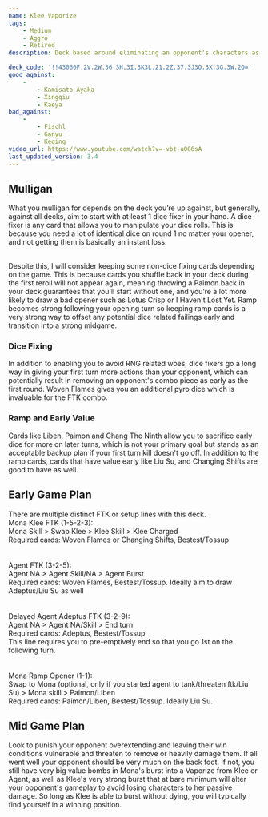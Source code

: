 ```yaml
---
name: Klee Vaporize
tags:
    - Medium
    - Aggro
    - Retired
description: Deck based around eliminating an opponent's characters as early as possible to establish tempo and disrupt potential combos and counterplay. Such eliminations are possible as early as round one, and the advantage of forcing an early 2v3 can be back breaking for opponents without significant defensive counterplay or early ramp to counteract the dice advantage. 

deck_code: '!!43060F.2V.2W.36.3H.3I.3K3L.21.2Z.37.3J3O.3X.3G.3W.2O='
good_against:
    - 
        - Kamisato Ayaka
        - Xingqiu
        - Kaeya
bad_against:
    - 
        - Fischl
        - Ganyu
        - Keqing
video_url: https://www.youtube.com/watch?v=-vbt-a0G6sA
last_updated_version: 3.4
---
```

 
## Mulligan
<CardRow :cards="['The Bestest Travel Companion', 'Toss-Up', 'Liu Su', 'Paimon', 'Elemental Resonance: Woven Flames']"></CardRow>

What you mulligan for depends on the deck you’re up against, but generally, against all decks, aim to start with at least 1 dice fixer in your hand. A dice fixer is any card that allows you to manipulate your dice rolls. This is because you need a lot of identical dice on round 1 no matter your opener, and not getting them is basically an instant loss.  <br></br>

Despite this, I will consider keeping some non-dice fixing cards depending on the game. This is because cards you shuffle back in your deck during the first reroll will not appear again, meaning throwing a Paimon back in your deck guarantees that you’ll start without one, and you’re a lot more likely to draw a bad opener such as Lotus Crisp or I Haven't Lost Yet. Ramp becomes strong following your opening turn so keeping ramp cards is a very strong way to offset any potential dice related failings early and transition into a strong midgame. 

 
### Dice Fixing
<CardFan :cards="['The Bestest Travel Companion', 'Toss-Up', 'Elemental Resonance: Woven Flames']"></CardFan>
In addition to enabling you to avoid RNG related woes, dice fixers go a long way in giving your first turn more actions than your opponent, which can potentially result in removing an opponent's combo piece as early as the first round. Woven Flames gives you an additional pyro dice which is invaluable for the FTK combo.
 
### Ramp and Early Value
Cards like Liben, Paimon and Chang The Ninth allow you to sacrifice early dice for more on later turns, which is not your primary goal but stands as an acceptable backup plan if your first turn kill doesn't go off. In addition to the ramp cards, cards that have value early like Liu Su, and Changing Shifts are good to have as well. 
 
## Early Game Plan
There are multiple distinct FTK or setup lines with this deck.  
Mona Klee FTK (1-5-2-3):  
Mona Skill > Swap Klee > Klee Skill > Klee Charged  
Required cards: Woven Flames or Changing Shifts, Bestest/Tossup  
<br></br>
Agent FTK (3-2-5):  
Agent NA > Agent Skill/NA > Agent Burst   
Required cards: Woven Flames, Bestest/Tossup. Ideally aim to draw Adeptus/Liu Su as well  
<br></br>
Delayed Agent Adeptus FTK (3-2-9):  
Agent NA > Agent NA/Skill > End turn  
Required cards: Adeptus, Bestest/Tossup  
This line requires you to pre-emptively end so that you go 1st on the following turn.  
<br></br>
Mona Ramp Opener (1-1):  
Swap to Mona (optional, only if you started agent to tank/threaten ftk/Liu  Su) > Mona skill > Paimon/Liben  
Required cards: Paimon/Liben, Bestest/Tossup. Ideally Liu Su.  

 
## Mid Game Plan
Look to punish your opponent overextending and leaving their win conditions vulnerable and threaten to remove or heavily damage them. If all went well your opponent should be very much on the back foot. If not, you still have very big value bombs in Mona's burst into a Vaporize from Klee or Agent, as well as Klee's very strong burst that at bare minimum will alter your opponent's gameplay to avoid losing characters to her passive damage. So long as Klee is able to burst without dying, you will typically find yourself in a winning position. 

